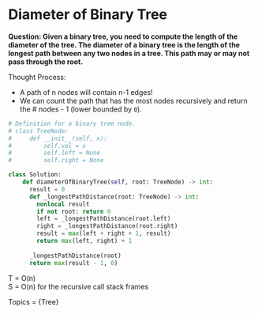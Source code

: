 # Diameter of Binary Tree

<b>Question: Given a binary tree, you need to compute the length of the diameter of the tree. The diameter of a binary tree is the length of the longest path between any two nodes in a tree. This path may or may not pass through the root.</b>


Thought Process:
* A path of n nodes will contain n-1 edges!
* We can count the path that has the most nodes recursively and return the # nodes - 1 (lower bounded by `0`).

```python
# Definition for a binary tree node.
# class TreeNode:
#     def __init__(self, x):
#         self.val = x
#         self.left = None
#         self.right = None

class Solution:
    def diameterOfBinaryTree(self, root: TreeNode) -> int:
      result = 0
      def _longestPathDistance(root: TreeNode) -> int:
        nonlocal result
        if not root: return 0        
        left = _longestPathDistance(root.left)
        right = _longestPathDistance(root.right)
        result = max(left + right + 1, result)
        return max(left, right) + 1
      
      _longestPathDistance(root)
      return max(result - 1, 0)
```

T = O(n)  
S = O(n) for the recursive call stack frames

Topics = {Tree}
